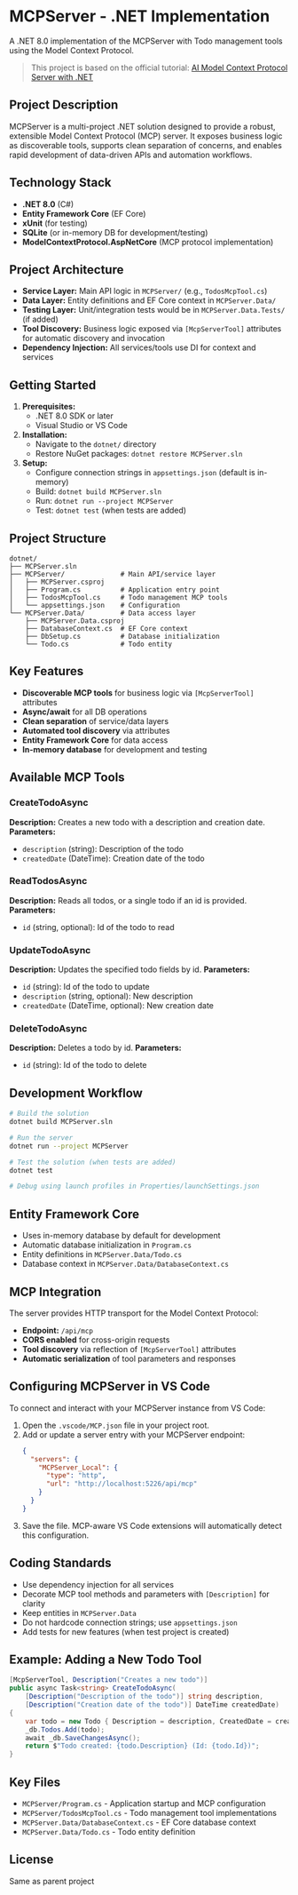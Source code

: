 # MCPServer - .NET Implementation

A .NET 8.0 implementation of the MCPServer with Todo management tools using the Model Context Protocol.

> This project is based on the official tutorial: [AI Model Context Protocol Server with .NET](https://learn.microsoft.com/en-us/azure/app-service/tutorial-ai-model-context-protocol-server-dotnet)

## Project Description
MCPServer is a multi-project .NET solution designed to provide a robust, extensible Model Context Protocol (MCP) server. It exposes business logic as discoverable tools, supports clean separation of concerns, and enables rapid development of data-driven APIs and automation workflows.

## Technology Stack
- **.NET 8.0** (C#)
- **Entity Framework Core** (EF Core)
- **xUnit** (for testing)
- **SQLite** (or in-memory DB for development/testing)
- **ModelContextProtocol.AspNetCore** (MCP protocol implementation)

## Project Architecture
- **Service Layer:** Main API logic in `MCPServer/` (e.g., `TodosMcpTool.cs`)
- **Data Layer:** Entity definitions and EF Core context in `MCPServer.Data/`
- **Testing Layer:** Unit/integration tests would be in `MCPServer.Data.Tests/` (if added)
- **Tool Discovery:** Business logic exposed via `[McpServerTool]` attributes for automatic discovery and invocation
- **Dependency Injection:** All services/tools use DI for context and services

## Getting Started
1. **Prerequisites:**
   - .NET 8.0 SDK or later
   - Visual Studio or VS Code
2. **Installation:**
   - Navigate to the `dotnet/` directory
   - Restore NuGet packages: `dotnet restore MCPServer.sln`
3. **Setup:**
   - Configure connection strings in `appsettings.json` (default is in-memory)
   - Build: `dotnet build MCPServer.sln`
   - Run: `dotnet run --project MCPServer`
   - Test: `dotnet test` (when tests are added)

## Project Structure
```
dotnet/
├── MCPServer.sln
├── MCPServer/              # Main API/service layer
│   ├── MCPServer.csproj
│   ├── Program.cs          # Application entry point
│   ├── TodosMcpTool.cs     # Todo management MCP tools
│   └── appsettings.json    # Configuration
└── MCPServer.Data/         # Data access layer
    ├── MCPServer.Data.csproj
    ├── DatabaseContext.cs  # EF Core context
    ├── DbSetup.cs          # Database initialization
    └── Todo.cs             # Todo entity
```

## Key Features
- **Discoverable MCP tools** for business logic via `[McpServerTool]` attributes
- **Async/await** for all DB operations
- **Clean separation** of service/data layers
- **Automated tool discovery** via attributes
- **Entity Framework Core** for data access
- **In-memory database** for development and testing

## Available MCP Tools

### CreateTodoAsync
**Description:** Creates a new todo with a description and creation date.
**Parameters:**
- `description` (string): Description of the todo
- `createdDate` (DateTime): Creation date of the todo

### ReadTodosAsync
**Description:** Reads all todos, or a single todo if an id is provided.
**Parameters:**
- `id` (string, optional): Id of the todo to read

### UpdateTodoAsync
**Description:** Updates the specified todo fields by id.
**Parameters:**
- `id` (string): Id of the todo to update
- `description` (string, optional): New description
- `createdDate` (DateTime, optional): New creation date

### DeleteTodoAsync
**Description:** Deletes a todo by id.
**Parameters:**
- `id` (string): Id of the todo to delete

## Development Workflow
```bash
# Build the solution
dotnet build MCPServer.sln

# Run the server
dotnet run --project MCPServer

# Test the solution (when tests are added)
dotnet test

# Debug using launch profiles in Properties/launchSettings.json
```

## Entity Framework Core
- Uses in-memory database by default for development
- Automatic database initialization in `Program.cs`
- Entity definitions in `MCPServer.Data/Todo.cs`
- Database context in `MCPServer.Data/DatabaseContext.cs`

## MCP Integration
The server provides HTTP transport for the Model Context Protocol:
- **Endpoint:** `/api/mcp`
- **CORS enabled** for cross-origin requests
- **Tool discovery** via reflection of `[McpServerTool]` attributes
- **Automatic serialization** of tool parameters and responses

## Configuring MCPServer in VS Code
To connect and interact with your MCPServer instance from VS Code:

1. Open the `.vscode/MCP.json` file in your project root.
2. Add or update a server entry with your MCPServer endpoint:
   ```json
   {
     "servers": {
       "MCPServer_Local": {
         "type": "http",
         "url": "http://localhost:5226/api/mcp"
       }
     }
   }
   ```
3. Save the file. MCP-aware VS Code extensions will automatically detect this configuration.

## Coding Standards
- Use dependency injection for all services
- Decorate MCP tool methods and parameters with `[Description]` for clarity
- Keep entities in `MCPServer.Data`
- Do not hardcode connection strings; use `appsettings.json`
- Add tests for new features (when test project is created)

## Example: Adding a New Todo Tool
```csharp
[McpServerTool, Description("Creates a new todo")]
public async Task<string> CreateTodoAsync(
    [Description("Description of the todo")] string description, 
    [Description("Creation date of the todo")] DateTime createdDate) 
{
    var todo = new Todo { Description = description, CreatedDate = createdDate };
    _db.Todos.Add(todo);
    await _db.SaveChangesAsync();
    return $"Todo created: {todo.Description} (Id: {todo.Id})";
}
```

## Key Files
- `MCPServer/Program.cs` - Application startup and MCP configuration
- `MCPServer/TodosMcpTool.cs` - Todo management tool implementations
- `MCPServer.Data/DatabaseContext.cs` - EF Core database context
- `MCPServer.Data/Todo.cs` - Todo entity definition

## License
Same as parent project
